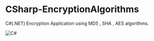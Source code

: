 # CSharp-EncryptionAlgorithms
C#(.NET) Encryption Application using MD5 , SHA , AES algorithms.

![C#](https://i.imgur.com/trJ7q1T.png)

